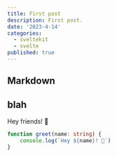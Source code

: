 ```yaml
---
title: First post
description: First post.
date: '2023-4-14'
categories:
  - sveltekit
  - svelte
published: true
---
```


## Markdown

## blah 

Hey friends! 👋

```ts
function greet(name: string) {
	console.log(`Hey ${name}! 👋`)
}
```
